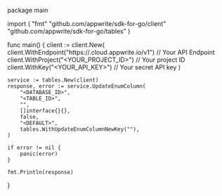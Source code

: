 package main

import (
    "fmt"
    "github.com/appwrite/sdk-for-go/client"
    "github.com/appwrite/sdk-for-go/tables"
)

func main() {
    client := client.New(
        client.WithEndpoint("https://<REGION>.cloud.appwrite.io/v1") // Your API Endpoint
        client.WithProject("<YOUR_PROJECT_ID>") // Your project ID
        client.WithKey("<YOUR_API_KEY>") // Your secret API key
    )

    service := tables.New(client)
    response, error := service.UpdateEnumColumn(
        "<DATABASE_ID>",
        "<TABLE_ID>",
        "",
        []interface{}{},
        false,
        "<DEFAULT>",
        tables.WithUpdateEnumColumnNewKey(""),
    )

    if error != nil {
        panic(error)
    }

    fmt.Println(response)
}

